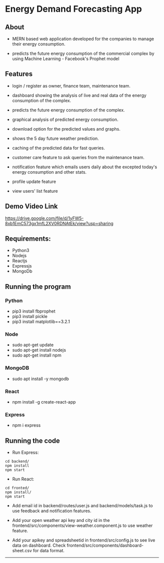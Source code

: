 # Energy Demand Forecasting App

## About

- MERN based web application developed for the companies to manage their energy consumption.

- predicts the future energy consumption of the commercial complex by using Machine Learning - Facebook's Prophet model

## Features

- login / register as owner, finance team, maintenance team.

- dashboard showing the analysis of live and real data of the energy consumption of the complex.

- predicts the future energy consumption of the complex.

- graphical analysis of predicted energy consumption.

- download option for the predicted values and graphs.

- shows the 5 day future weather prediction.

- caching of the predicted data for fast queries.

- customer care feature to ask queries from the maintenance team.

- notification feature which emails users daily about the excepted today's energy consumption and other stats.

- profile update feature

- view users' list feature

## Demo Video Link

https://drive.google.com/file/d/1yFW5-8xb1EmC573gx1mfL2XV0RDNAtEk/view?usp=sharing

## Requirements:

- Python3
- Nodejs
- Reactjs
- Expressjs
- MongoDb

## Running the program

### Python

- pip3 install fbprophet
- pip3 install pickle
- pip3 install matplotlib==3.2.1

### Node

- sudo apt-get update
- sudo apt-get install nodejs
- sudo apt-get install npm

### MongoDB

- sudo apt install -y mongodb

### React

- npm install -g create-react-app

### Express

- npm i express

## Running the code

- Run Express:

```
cd backend/
npm install
npm start
```

- Run React:

```
cd fronted/
npm install/
npm start
```

- Add email id in backend/routes/user.js and backend/models/task.js to use feedback and notification features.

- Add your open weather api key and city id in the frontend/src/components/view-weather.component.js to use weather feature.

- Add your apikey and spreadsheetid in frontend/src/config.js to see live data on dashboard. Check frontend/src/components/dashboard-sheet.csv for data format.

---

